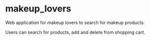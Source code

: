 # makeup_lovers

Web application for makeup lovers to search for makeup products.

Users can search for products, add and delete from shopping cart.
